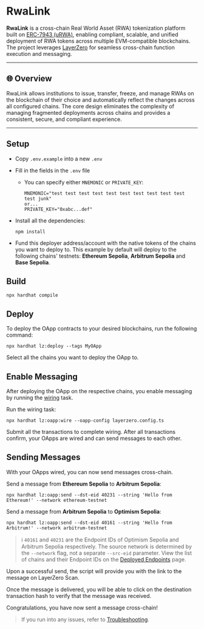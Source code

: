 # RwaLink

**RwaLink** is a cross-chain Real World Asset (RWA) tokenization platform built on [ERC-7943 (uRWA)](https://eips.ethereum.org/EIPS/eip-7943), enabling compliant, scalable, and unified deployment of RWA tokens across multiple EVM-compatible blockchains. The project leverages [LayerZero](https://layerzero.network/) for seamless cross-chain function execution and messaging.

---

## 🌐 Overview

RwaLink allows institutions to issue, transfer, freeze, and manage RWAs on the blockchain of their choice and automatically reflect the changes across all configured chains. The core design eliminates the complexity of managing fragmented deployments across chains and provides a consistent, secure, and compliant experience.

---

## Setup

- Copy `.env.example` into a new `.env`
- Fill in the fields in the `.env` file

  - You can specify either `MNEMONIC` or `PRIVATE_KEY`:

    ```
    MNEMONIC="test test test test test test test test test test test junk"
    or...
    PRIVATE_KEY="0xabc...def"
    ```

- Install all the dependencies:

    ```
    npm install
    ```

- Fund this deployer address/account with the native tokens of the chains you want to deploy to. This example by default will deploy to the following chains' testnets: **Ethereum Sepolia**, **Arbitrum Sepolia** and **Base Sepolia**.

## Build

```
npx hardhat compile
```

## Deploy

To deploy the OApp contracts to your desired blockchains, run the following command:

```
npx hardhat lz:deploy --tags MyOApp
```

Select all the chains you want to deploy the OApp to.

## Enable Messaging

After deploying the OApp on the respective chains, you enable messaging by running the [wiring](https://docs.layerzero.network/v2/concepts/glossary#wire--wiring) task.

Run the wiring task:

```
npx hardhat lz:oapp:wire --oapp-config layerzero.config.ts
```

Submit all the transactions to complete wiring. After all transactions confirm, your OApps are wired and can send messages to each other.

## Sending Messages

With your OApps wired, you can now send messages cross-chain.

Send a message from **Ethereum Sepolia** to **Arbitrum Sepolia**:

```
npx hardhat lz:oapp:send --dst-eid 40231 --string 'Hello from Ethereum!' --network ethereum-testnet
```

Send a message from **Arbitrum Sepolia** to **Optimism Sepolia**:

```
npx hardhat lz:oapp:send --dst-eid 40161 --string 'Hello from Arbitrum!' --network arbitrum-testnet
```

> :information_source: `40161` and `40231` are the Endpoint IDs of Optimism Sepolia and Arbitrum Sepolia respectively. The source network is determined by the `--network` flag, not a separate `--src-eid` parameter. View the list of chains and their Endpoint IDs on the [Deployed Endpoints](https://docs.layerzero.network/v2/deployments/deployed-contracts) page.

Upon a successful send, the script will provide you with the link to the message on LayerZero Scan.

Once the message is delivered, you will be able to click on the destination transaction hash to verify that the message was received.

Congratulations, you have now sent a message cross-chain!

> If you run into any issues, refer to [Troubleshooting](#troubleshooting).
